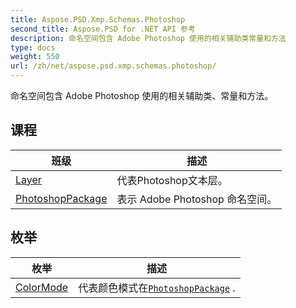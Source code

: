 ```yaml
---
title: Aspose.PSD.Xmp.Schemas.Photoshop
second_title: Aspose.PSD for .NET API 参考
description: 命名空间包含 Adobe Photoshop 使用的相关辅助类常量和方法
type: docs
weight: 550
url: /zh/net/aspose.psd.xmp.schemas.photoshop/
---
```

命名空间包含 Adobe Photoshop 使用的相关辅助类、常量和方法。

## 课程

| 班级 | 描述 |
| --- | --- |
| [Layer](./layer/) | 代表Photoshop文本层。 |
| [PhotoshopPackage](./photoshoppackage/) | 表示 Adobe Photoshop 命名空间。 |
## 枚举

| 枚举 | 描述 |
| --- | --- |
| [ColorMode](./colormode/) | 代表颜色模式在[`PhotoshopPackage`](../aspose.psd.xmp.schemas.photoshop/photoshoppackage/) . |


